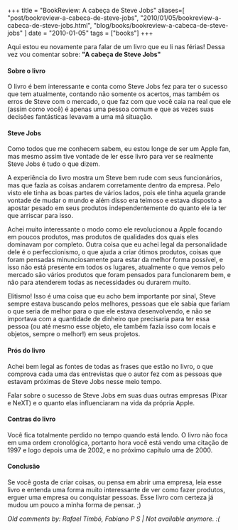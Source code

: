 +++
title = "BookReview: A cabeça de Steve Jobs"
aliases=[
  "post/bookreview-a-cabeca-de-steve-jobs",
  "2010/01/05/bookreview-a-cabeca-de-steve-jobs.html",
  "blog/books/bookreview-a-cabeca-de-steve-jobs"
]
date = "2010-01-05"
tags = ["books"]
+++

Aqui estou eu novamente para falar de um livro que eu li nas férias!
Dessa vez vou comentar sobre: **"A cabeça de Steve Jobs"**

#### Sobre o livro ####

O livro é bem interessante e conta como Steve Jobs fez para ter o
sucesso que tem atualmente, contando não somente os acertos, mas
também os erros de Steve com o mercado, o que faz com que você caia na
real que ele (assim como você) é apenas uma pessoa comum e que as
vezes suas decisões fantásticas levavam a uma má situação.

#### Steve Jobs ####

Como todos que me conhecem sabem, eu estou longe de ser um Apple fan,
mas mesmo assim tive vontade de ler esse livro para ver se realmente
Steve Jobs é tudo o que dizem.

A experiência do livro mostra um Steve bem rude com seus funcionários,
mas que fazia as coisas andarem corretamente dentro da empresa. Pelo
visto ele tinha as boas partes de vários lados, pois ele tinha aquela
grande vontade de mudar o mundo e além disso era teimoso e estava
disposto a apostar pesado em seus produtos independentemente do quanto
ele ia ter que arriscar para isso.

Achei muito interessante o modo como ele revolucionou a Apple focando
em poucos produtos, mas produtos de qualidades dos quais eles
dominavam por completo.  Outra coisa que eu achei legal da
personalidade dele é o perfeccionismo, o que ajuda a criar ótimos
produtos, coisas que foram pensadas minunciosamente para estar da
melhor forma possível, e isso não está presente em todos os lugares,
atualmente o que vemos pelo mercado são vários produtos que foram
pensados para funcionarem bem, e não para atenderem todas as
necessidades ou durarem muito.

Elitismo! Isso é uma coisa que eu acho bem importante por sinal, Steve
sempre estava buscando pelos melhores, pessoas que ele sabia que
fariam o que seria de melhor para o que ele estava desenvolvendo, e
não se importava com a quantidade de dinheiro que precisaria para ter
essa pessoa (ou até mesmo esse objeto, ele também fazia isso com
locais e objetos, sempre o melhor!) em seus projetos.

#### Prós do livro ####

Achei bem legal as fontes de todas as frases que estão no livro, o que
comprova cada uma das entrevistas que o autor fez com as pessoas que
estavam próximas de Steve Jobs nesse meio tempo.

Falar sobre o sucesso de Steve Jobs em suas duas outras empresas
(Pixar e NeXT) e o quanto elas influenciaram na vida da própria Apple.

#### Contras do livro ####

Você fica totalmente perdido no tempo quando está lendo. O livro não
foca em uma ordem cronológica, portanto hora você está vendo uma
citação de 1997 e logo depois uma de 2002, e no próximo capítulo uma
de 2000.

#### Conclusão ####

Se você gosta de criar coisas, ou pensa em abrir uma empresa, leia
esse livro e entenda uma forma muito interessante de ver como fazer
produtos, erguer uma empresa ou conquistar pessoas.  Esse livro com
certeza já mudou um pouco a minha forma de pensar. ;)



_Old comments by: Rafael Timbó, Fabiano P S | Not available anymore. :(_
